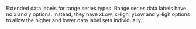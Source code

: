Extended data labels for range series types. Range series data labels
have no x and y options. Instead, they have xLow, xHigh,
yLow and yHigh options to allow the higher and lower data label
sets individually.
